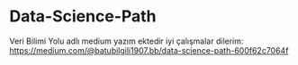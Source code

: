 # Data-Science-Path
 Veri Bilimi Yolu adlı medium yazım ektedir iyi çalışmalar dilerim: https://medium.com/@batubilgili1907.bb/data-science-path-600f62c7064f
